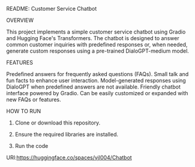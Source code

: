 README: Customer Service Chatbot

OVERVIEW

This project implements a simple customer service chatbot using Gradio and Hugging Face's Transformers. 
The chatbot is designed to answer common customer inquiries with predefined responses or, when needed, generate custom responses using a pre-trained DialoGPT-medium model.

FEATURES

Predefined answers for frequently asked questions (FAQs).
Small talk and fun facts to enhance user interaction.
Model-generated responses using DialoGPT when predefined answers are not available.
Friendly chatbot interface powered by Gradio.
Can be easily customized or expanded with new FAQs or features.

HOW TO RUN 

1. Clone or download this repository.

2. Ensure the required libraries are installed.

3. Run the code

URI:https://huggingface.co/spaces/vjl004/Chatbot
